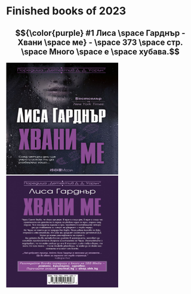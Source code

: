 <h1>Finished books of 2023</h1>
 
 ## $${\color{purple} #1 Лиса \space Гарднър - Хвани \space ме} - \space 373 \space стр. \space Много \space е \space хубава.$$

<img src='./img/LisaFront.jpg' width='300px' height='300px'> <img src='./img/LisaBack.jpg' width='300px' height='300px'>

